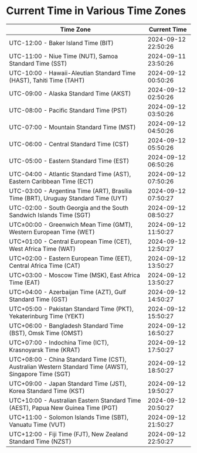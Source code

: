# Current Time in Various Time Zones

| Time Zone | Current Time |
|-----------|--------------|
| UTC-12:00 - Baker Island Time (BIT) | 2024-09-12 22:50:26 |
| UTC-11:00 - Niue Time (NUT), Samoa Standard Time (SST) | 2024-09-11 23:50:26 |
| UTC-10:00 - Hawaii-Aleutian Standard Time (HAST), Tahiti Time (TAHT) | 2024-09-12 00:50:26 |
| UTC-09:00 - Alaska Standard Time (AKST) | 2024-09-12 02:50:26 |
| UTC-08:00 - Pacific Standard Time (PST) | 2024-09-12 03:50:26 |
| UTC-07:00 - Mountain Standard Time (MST) | 2024-09-12 04:50:26 |
| UTC-06:00 - Central Standard Time (CST) | 2024-09-12 05:50:26 |
| UTC-05:00 - Eastern Standard Time (EST) | 2024-09-12 06:50:26 |
| UTC-04:00 - Atlantic Standard Time (AST), Eastern Caribbean Time (ECT) | 2024-09-12 07:50:26 |
| UTC-03:00 - Argentina Time (ART), Brasília Time (BRT), Uruguay Standard Time (UYT) | 2024-09-12 07:50:27 |
| UTC-02:00 - South Georgia and the South Sandwich Islands Time (SGT) | 2024-09-12 08:50:27 |
| UTC±00:00 - Greenwich Mean Time (GMT), Western European Time (WET) | 2024-09-12 11:50:27 |
| UTC+01:00 - Central European Time (CET), West Africa Time (WAT) | 2024-09-12 12:50:27 |
| UTC+02:00 - Eastern European Time (EET), Central Africa Time (CAT) | 2024-09-12 13:50:27 |
| UTC+03:00 - Moscow Time (MSK), East Africa Time (EAT) | 2024-09-12 13:50:27 |
| UTC+04:00 - Azerbaijan Time (AZT), Gulf Standard Time (GST) | 2024-09-12 14:50:27 |
| UTC+05:00 - Pakistan Standard Time (PKT), Yekaterinburg Time (YEKT) | 2024-09-12 15:50:27 |
| UTC+06:00 - Bangladesh Standard Time (BST), Omsk Time (OMST) | 2024-09-12 16:50:27 |
| UTC+07:00 - Indochina Time (ICT), Krasnoyarsk Time (KRAT) | 2024-09-12 17:50:27 |
| UTC+08:00 - China Standard Time (CST), Australian Western Standard Time (AWST), Singapore Time (SGT) | 2024-09-12 18:50:27 |
| UTC+09:00 - Japan Standard Time (JST), Korea Standard Time (KST) | 2024-09-12 19:50:27 |
| UTC+10:00 - Australian Eastern Standard Time (AEST), Papua New Guinea Time (PGT) | 2024-09-12 20:50:27 |
| UTC+11:00 - Solomon Islands Time (SBT), Vanuatu Time (VUT) | 2024-09-12 21:50:27 |
| UTC+12:00 - Fiji Time (FJT), New Zealand Standard Time (NZST) | 2024-09-12 22:50:27 |
